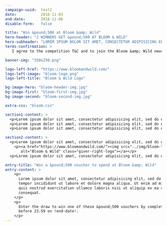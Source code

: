 ```yaml
---
campaign-uuid:  test2
date:           2016-11-03
end-date:       2018-11-06
disable-form:   false

title: "Win &pound;500 at Bloom &amp; Wild"
hero-header: "2 WINNERS GET &pound;500 AT BLOOM & WILD"
hero-subheader: "LOREM IPSUM DOLOR SIT AMET, CONSECTETUR ADIPISICING ELIT."
terms-confirmation: >
   I agree to the competition T&C and to join the Bloom &amp; Wild newsletter

banner-img: "350x250.png"

logo-left-href: "https://www.bloomandwild.com/"
logo-left-image: "bloom-logo.png"
logo-left-title: "Bloom & Wild Logo"

bg-image-hero: "bloom-header-img.jpg"
bg-image-first: "bloom-first-img.jpg"
bg-image-second: "bloom-second-img.jpg"

extra-css: "bloom.css"

section1-content: >
  <p>Lorem ipsum dolor sit amet, consectetur adipisicing elit, sed do eiusmod tempor incididunt ut labore et dolore magna aliqua. Ut enim ad minim veniam, quis nostrud exercitation ullamco laboris nisi ut aliquip ex ea commodo consequat.</p>
  <p>Lorem ipsum dolor sit amet, consectetur adipisicing elit, sed do eiusmod tempor incididunt ut labore et dolore magna aliqua. Ut enim ad minim veniam, quis nostrud exercitation ullamco laboris nisi ut aliquip ex ea commodo consequat.</p>
  <p>Lorem ipsum dolor sit amet, consectetur adipisicing elit, sed do eiusmod tempor incididunt ut labore et dolore magna aliqua. Ut enim ad minim veniam, quis nostrud exercitation ullamco laboris nisi ut aliquip ex ea commodo consequat.</p>

section2-content: >
  <p>Lorem ipsum dolor sit amet, consectetur adipisicing elit, sed do eiusmod tempor incididunt ut labore et dolore magna aliqua. Ut enim ad minim veniam, quis nostrud exercitation ullamco laboris nisi ut aliquip ex ea commodo consequat.</p>
    <p><a href="https://www.bloomandwild.com/"><img src="../img/bloom-logo.png"
       alt="Bloom & Wild" class="giver-right-logo"></a></p>
  <p>Lorem ipsum dolor sit amet, consectetur adipisicing elit, sed do eiusmod tempor incididunt ut labore et dolore magna aliqua. Ut enim ad minim veniam, quis nostrud exercitation ullamco laboris nisi ut aliquip ex ea commodo consequat.</p>

entry-title: "Win a &pound;500 voucher to spend at Bloom &amp; Wild"
entry-content: >
    <p>
      Lorem ipsum dolor sit amet, consectetur adipisicing elit, sed do eiusmod
      tempor incididunt ut labore et dolore magna aliqua. Ut enim ad minim veniam,
      quis nostrud exercitation ullamco laboris nisi ut aliquip ex ea commodo
      consequat.
    </p>
    <p>
      Enter the draw to win one of these &pound;500 vouchers by completing the form below
      before 23.59 on !end-date!.
    </p>
---
```


